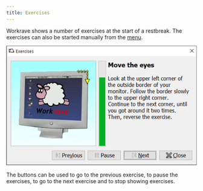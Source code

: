 ```yaml
---
title: Exercises
---
```


Workrave shows a number of exercises at the start of a restbreak.
The exercises can also be started manually from the [menu](/docs/menus).

![Exercises](/images/screenshots/exercises.png#center)

The buttons can be used to go to the previous exercise, to pause the exercises, to go to the next exercise and to stop showing exercises.
